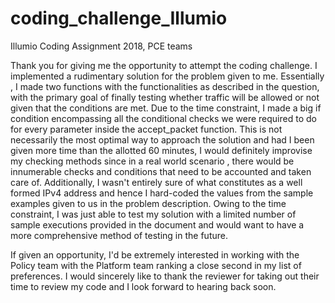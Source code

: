 # coding_challenge_Illumio
Illumio Coding Assignment 2018, PCE teams


Thank you for giving me the opportunity to attempt the coding challenge. I implemented a rudimentary solution for the problem given to me. Essentially , I made two functions with the functionalities as described in the question, with the primary goal of finally testing whether traffic will be allowed or not given that the conditions are met. Due to the time constraint, I made a big if condition encompassing all the conditional checks we were required to do for every parameter inside the accept_packet function. This is not necessarily the most optimal way to approach the solution and had I been given more time than the allotted 60 minutes, I would definitely improvise my checking methods since in a real world scenario , there would be innumerable checks and conditions that need to be accounted and taken care of. Additionally, I wasn't entirely sure of what constitutes as a well formed IPv4 address and hence I hard-coded the values from the sample examples given to us in the problem description. Owing to the time constraint, I was just able to test my solution with a limited number of sample executions provided in the document and would want to have a more comprehensive method of testing in the future.

If given an opportunity, I'd be extremely interested in working with the Policy team with the Platform team ranking a close second in my list of preferences. I would sincerely like to thank the reviewer for taking out their time to review my code and I look forward to hearing back soon.
